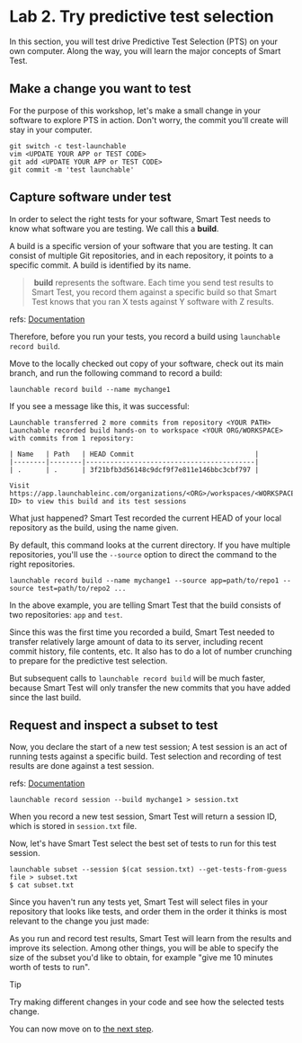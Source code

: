 # Lab 2. Try predictive test selection

In this section, you will test drive Predictive Test Selection (PTS) on your own computer.
Along the way, you will learn the major concepts of Smart Test.

## Make a change you want to test
For the purpose of this workshop, let's make a small change in your software to explore PTS in action.
Don't worry, the commit you'll create will stay in your computer.

```
git switch -c test-launchable
vim <UPDATE YOUR APP or TEST CODE>
git add <UPDATE YOUR APP or TEST CODE>
git commit -m 'test launchable'
```


## Capture software under test

In order to select the right tests for your software, Smart Test needs to know what software you are testing. We call this a **build**.

A build is a specific version of your software that you are testing. It can consist of multiple Git repositories, and in each repository, it points to a specific commit. A build is identified by its name.

>  **build** represents the software. Each time you send test results to Smart Test, you record them against a specific build so that Smart Test knows that you ran X tests against Y software with Z results.

refs: [Documentation](https://www.launchableinc.com/docs/concepts/build/)

Therefore, before you run your tests, you record a build using `launchable record build`.

Move to the locally checked out copy of your software, check out its main branch,
and run the following command to record a build:
```
launchable record build --name mychange1
```
If you see a message like this, it was successful:

```
Launchable transferred 2 more commits from repository <YOUR PATH>
Launchable recorded build hands-on to workspace <YOUR ORG/WORKSPACE> with commits from 1 repository:

| Name   | Path   | HEAD Commit                              |
|--------|--------|------------------------------------------|
| .      | .      | 3f21bfb3d56148c9dcf9f7e811e146bbc3cbf797 |

Visit https://app.launchableinc.com/organizations/<ORG>/workspaces/<WORKSPACE>/data/builds/<BUILD ID> to view this build and its test sessions
```

What just happened? Smart Test recorded the current HEAD of your local repository as the build,
using the name given.

By default, this command looks at the current directory.
If you have multiple repositories, you'll use the `--source` option to direct the command to the right repositories.

```
launchable record build --name mychange1 --source app=path/to/repo1 --source test=path/to/repo2 ...
```

In the above example, you are telling Smart Test that the build consists of two repositories: `app` and `test`.



Since this was the first time you recorded a build, Smart Test needed to transfer relatively
large amount of data to its server, including recent commit history, file contents, etc. It
also has to do a lot of number crunching to prepare for the predictive test selection.

But subsequent calls to `launchable record build` will be much faster, because Smart Test will only transfer the new commits that you have added since the last build.

## Request and inspect a subset to test
Now, you declare the start of a new test session; A test session is an act of running tests against a specific build. Test selection and recording of test results are done against a test session.

 refs: [Documentation](https://www.launchableinc.com/docs/concepts/test-session/)

 ```
 launchable record session --build mychange1 > session.txt
 ```

When you record a new test session, Smart Test will return a session ID, which is stored in `session.txt` file.

Now, let's have Smart Test select the best set of tests to run for this test session.

 ```
 launchable subset --session $(cat session.txt) --get-tests-from-guess file > subset.txt
 $ cat subset.txt
```

Since you haven't run any tests yet, Smart Test will select files in your repository
that looks like tests, and order them in the order it thinks is most relevant to
the change you just made:

As you run and record test results, Smart Test will learn from the results and improve its selection.
Among other things, you will be able to specify the size of the subset you'd like to obtain, for example
"give me 10 minutes worth of tests to run".

> [!TIP]
> Try making different changes in your code and see how the selected tests change.

You can now move on to [the next step](HANDSON3.md).
